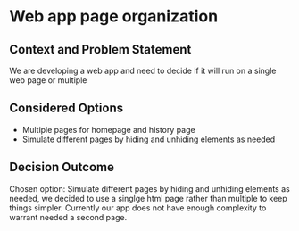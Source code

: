 # Web app page organization

## Context and Problem Statement

We are developing a web app and need to decide if it will run on a single web page or multiple

## Considered Options

  * Multiple pages for homepage and history page
  * Simulate different pages by hiding and unhiding elements as needed

## Decision Outcome

Chosen option: Simulate different pages by hiding and unhiding elements as needed, we decided to use a singlge html page rather than multiple to keep things simpler. Currently our app does not have enough complexity to warrant needed a second page.
